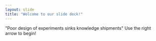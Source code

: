 ```yaml
---
layout: slide
title: "Welcome to our slide deck!"
---
```

"Poor design of experiments sinks knowledge shipments"
Use the right arrow to begin!
